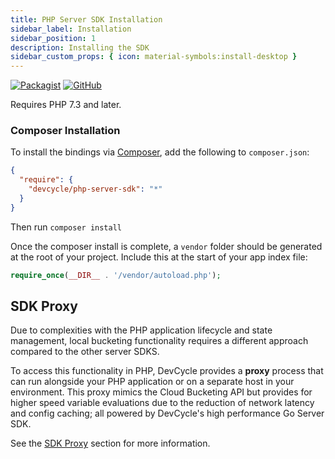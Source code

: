 ```yaml
---
title: PHP Server SDK Installation
sidebar_label: Installation
sidebar_position: 1
description: Installing the SDK
sidebar_custom_props: { icon: material-symbols:install-desktop }
---
```


[![Packagist](https://badgen.net/packagist/v/devcycle/php-server-sdk/latest)](https://packagist.org/packages/devcycle/php-server-sdk)
[![GitHub](https://img.shields.io/github/stars/devcyclehq/php-server-sdk.svg?style=social&label=Star&maxAge=2592000)](https://github.com/DevCycleHQ/php-server-sdk)

Requires PHP 7.3 and later.

### Composer Installation

To install the bindings via [Composer](https://getcomposer.org/), add the following to `composer.json`:

```json
{
  "require": {
    "devcycle/php-server-sdk": "*"
  }
}
```

Then run `composer install`

Once the composer install is complete, a `vendor` folder should be generated at the root of your project. Include this
at the start of your app index file:

```php
require_once(__DIR__ . '/vendor/autoload.php');
```

## SDK Proxy

Due to complexities with the PHP application lifecycle and state management, local bucketing functionality requires a
different approach compared to the other server SDKS.

To access this functionality in PHP, DevCycle provides a **proxy** process that can run alongside your PHP application
or on a separate host in your environment. This proxy mimics the Cloud Bucketing API but provides for higher speed
variable evaluations due to the reduction of network latency and config caching; all powered by DevCycle's high
performance Go Server SDK.

See the [SDK Proxy](../../sdk-proxy/index.md) section for more information.
